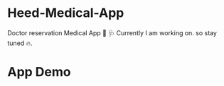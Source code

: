 # Heed-Medical-App
Doctor reservation Medical App 💊 🩺 Currently I am working on. so stay tuned 🔥.

# App Demo

